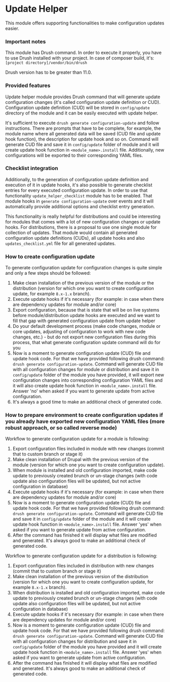 # Update Helper

This module offers supporting functionalities to make configuration updates easier.

### Important notes

This module has Drush command. In order to execute it properly, you have to use Drush installed with your project.
In case of composer build, it's: `[project directory]/vendor/bin/drush`

Drush version has to be greater than 11.0.

### Provided features

Update helper module provides Drush command that will generate update configuration changes (it's called configuration update definition or CUD). Configuration update definition (CUD) will be stored in `config/update` directory of the module and it can be easily executed with update helper.

It's sufficient to execute `drush generate configuration-update` and follow instructions.
There are prompts that have to be complete, for example, the module name where all generated data will be saved (CUD file and update hook function), the description for update hook and so on.
Command will generate CUD file and save it in `config/update` folder of module and it will create update hook function in `<module_name>.install` file.
Additionally, new configurations will be exported to their corresponding YAML files.

### Checklist integration

Additionally, to the generation of configuration update definition and execution of it in update hooks, it's also possible to generate checklist entries for every executed configuration update. In order to use that functionality `update_helper_checklist` module has to be enabled. That module hooks in `generate configuration-update` over events and it will automatically provide additional options and checklist entry generation.

This functionality is really helpful for distributions and could be interesting for modules that comes with a lot of new configuration changes or update hooks.
For distributions, there is a proposal to use one single module for collection of updates. That module would contain all generated configuration update definitions (CUDs), all update hooks and also `updates_checklist.yml` file for all generated updates.

### How to create configuration update

To generate configuration update for configuration changes is quite simple and only a few steps should be followed:
1. Make clean installation of the previous version of the module or the distribution (version for which one you want to create configuration update, for example `8.x-1.x` branch).
2. Execute update hooks if it's necessary (for example: in case when there are dependency updates for module and/or core)
3. Export configuration, because that is state that will be on live systems before module/distribution update hooks are executed and we want to fill that gap with generated configuration update from update helper
4. Do your default development process (make code changes, module or core updates, adjusting of configuration to work with new code changes, etc.) - but do not export new configuration files during this process, that what generate configuration update command will do for you
5. Now is a moment to generate configuration update (CUD) file and update hook code. For that we have provided following drush command: `drush generate configuration-update`. Command will generate CUD file with all configuration changes for module or distribution and save it in `config/update` folder of the module you have provided, it will export new configuration changes into corresponding configuration YAML files and it will also create update hook function in `<module_name>.install` file. Answer 'no' when asked if you want to generate update from active configuration.
6. It's always a good time to make an additional check of generated code.

### How to prepare environment to create configuration updates if you already have exported new configuration YAML files (more robust approach, or so called reverse mode)

Workflow to generate configuration update for a module is following:
1. Export configuration files included in module with new changes (commit that to custom branch or stage it)
2. Make clean installation of Drupal with the previous version of the module (version for which one you want to create configuration update).
3. When module is installed and old configuration imported, make code update to previously created brunch or un-stage changes (with code update also configuration files will be updated, but not active configuration in database)
4. Execute update hooks if it's necessary (for example: in case when there are dependency updates for module and/or core)
5. Now is a moment to generate configuration update (CUD) file and update hook code. For that we have provided following drush command: `drush generate configuration-update`. Command will generate CUD file and save it in `config/update` folder of the module and it will create update hook function in `<module_name>.install` file. Answer 'yes' when asked if you want to generate update from active configuration.
6. After the command has finished it will display what files are modified and generated. It's always good to make an additional check of generated code.

Workflow to generate configuration update for a distribution is following:
1. Export configuration files included in distribution with new changes (commit that to custom branch or stage it)
2. Make clean installation of the previous version of the distribution (version for which one you want to create configuration update, for example `8.x-1.x` branch).
3. When distribution is installed and old configuration imported, make code update to previously created brunch or un-stage changes (with code update also configuration files will be updated, but not active configuration in database)
4. Execute update hooks if it's necessary (for example: in case when there are dependency updates for module and/or core)
5. Now is a moment to generate configuration update (CUD) file and update hook code. For that we have provided following drush command: `drush generate configuration-update`. Command will generate CUD file with all configuration changes for distribution and save it in `config/update` folder of the module you have provided and it will create update hook function in `<module_name>.install` file. Answer 'yes' when asked if you want to generate update from active configuration.
6. After the command has finished it will display what files are modified and generated. It's always good to make an additional check of generated code.
